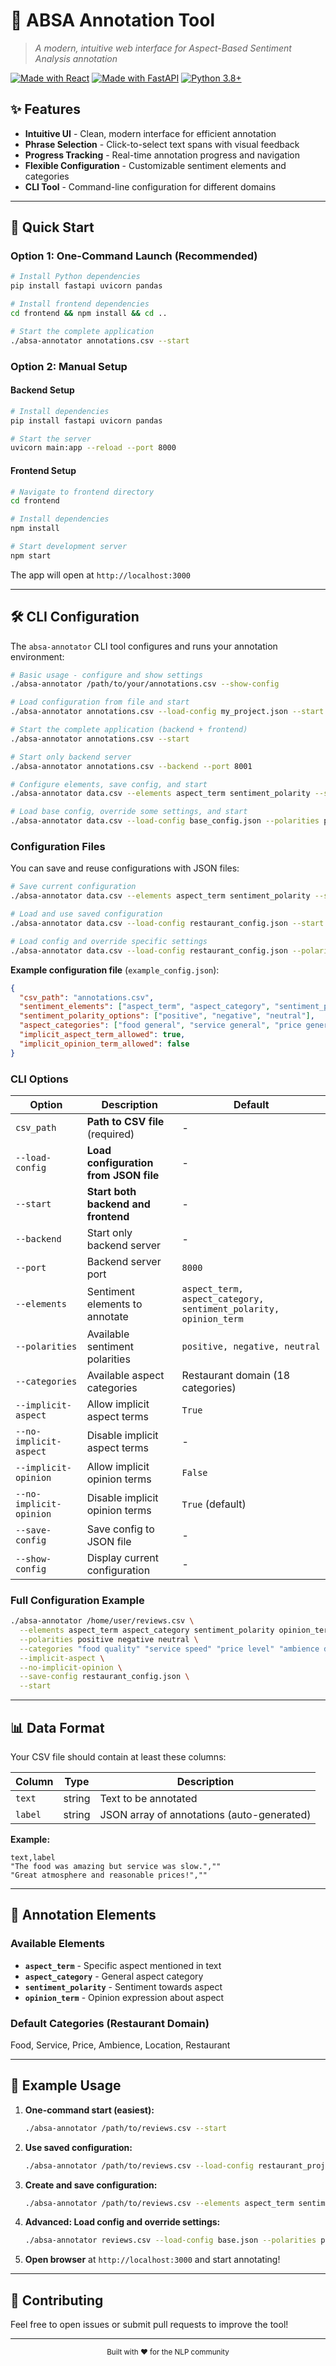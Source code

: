 # 🎯 ABSA Annotation Tool

> *A modern, intuitive web interface for Aspect-Based Sentiment Analysis annotation*

[![Made with React](https://img.shields.io/badge/Frontend-React-61dafb?style=flat-square&logo=react)](https://reactjs.org/)
[![Made with FastAPI](https://img.shields.io/badge/Backend-FastAPI-009688?style=flat-square&logo=fastapi)](https://fastapi.tiangolo.com/)
[![Python 3.8+](https://img.shields.io/badge/Python-3.8+-blue?style=flat-square&logo=python)](https://python.org)

## ✨ Features

- **Intuitive UI** - Clean, modern interface for efficient annotation
- **Phrase Selection** - Click-to-select text spans with visual feedback  
- **Progress Tracking** - Real-time annotation progress and navigation
- **Flexible Configuration** - Customizable sentiment elements and categories
- **CLI Tool** - Command-line configuration for different domains

---

## 🚀 Quick Start

### Option 1: One-Command Launch (Recommended)

```bash
# Install Python dependencies
pip install fastapi uvicorn pandas

# Install frontend dependencies  
cd frontend && npm install && cd ..

# Start the complete application
./absa-annotator annotations.csv --start
```

### Option 2: Manual Setup

#### Backend Setup

```bash
# Install dependencies
pip install fastapi uvicorn pandas

# Start the server
uvicorn main:app --reload --port 8000
```

#### Frontend Setup

```bash
# Navigate to frontend directory
cd frontend

# Install dependencies
npm install

# Start development server
npm start
```

The app will open at `http://localhost:3000`

---

## 🛠️ CLI Configuration

The `absa-annotator` CLI tool configures and runs your annotation environment:

```bash
# Basic usage - configure and show settings
./absa-annotator /path/to/your/annotations.csv --show-config

# Load configuration from file and start
./absa-annotator annotations.csv --load-config my_project.json --start

# Start the complete application (backend + frontend)
./absa-annotator annotations.csv --start

# Start only backend server
./absa-annotator annotations.csv --backend --port 8001

# Configure elements, save config, and start
./absa-annotator data.csv --elements aspect_term sentiment_polarity --save-config quick_setup.json --start

# Load base config, override some settings, and start
./absa-annotator data.csv --load-config base_config.json --polarities positive negative excited --start
```

### Configuration Files

You can save and reuse configurations with JSON files:

```bash
# Save current configuration
./absa-annotator data.csv --elements aspect_term sentiment_polarity --save-config restaurant_config.json

# Load and use saved configuration  
./absa-annotator data.csv --load-config restaurant_config.json --start

# Load config and override specific settings
./absa-annotator data.csv --load-config restaurant_config.json --polarities positive negative neutral
```

**Example configuration file** (`example_config.json`):
```json
{
  "csv_path": "annotations.csv",
  "sentiment_elements": ["aspect_term", "aspect_category", "sentiment_polarity"],
  "sentiment_polarity_options": ["positive", "negative", "neutral"],
  "aspect_categories": ["food general", "service general", "price general"],
  "implicit_aspect_term_allowed": true,
  "implicit_opinion_term_allowed": false
}
```

### CLI Options

| Option | Description | Default |
|--------|-------------|---------|
| `csv_path` | **Path to CSV file** (required) | - |
| `--load-config` | **Load configuration from JSON file** | - |
| `--start` | **Start both backend and frontend** | - |
| `--backend` | Start only backend server | - |
| `--port` | Backend server port | `8000` |
| `--elements` | Sentiment elements to annotate | `aspect_term, aspect_category, sentiment_polarity, opinion_term` |
| `--polarities` | Available sentiment polarities | `positive, negative, neutral` |
| `--categories` | Available aspect categories | Restaurant domain (18 categories) |
| `--implicit-aspect` | Allow implicit aspect terms | `True` |
| `--no-implicit-aspect` | Disable implicit aspect terms | - |
| `--implicit-opinion` | Allow implicit opinion terms | `False` |
| `--no-implicit-opinion` | Disable implicit opinion terms | `True` (default) |
| `--save-config` | Save config to JSON file | - |
| `--show-config` | Display current configuration | - |

### Full Configuration Example

```bash
./absa-annotator /home/user/reviews.csv \
  --elements aspect_term aspect_category sentiment_polarity opinion_term \
  --polarities positive negative neutral \
  --categories "food quality" "service speed" "price level" "ambience decor" \
  --implicit-aspect \
  --no-implicit-opinion \
  --save-config restaurant_config.json \
  --start
```

---

## 📊 Data Format

Your CSV file should contain at least these columns:

| Column | Type | Description |
|--------|------|-------------|
| `text` | string | Text to be annotated |
| `label` | string | JSON array of annotations (auto-generated) |

**Example:**
```csv
text,label
"The food was amazing but service was slow.",""
"Great atmosphere and reasonable prices!",""
```

---

## 🎨 Annotation Elements

### Available Elements
- **`aspect_term`** - Specific aspect mentioned in text
- **`aspect_category`** - General aspect category  
- **`sentiment_polarity`** - Sentiment towards aspect
- **`opinion_term`** - Opinion expression about aspect

### Default Categories (Restaurant Domain)
Food, Service, Price, Ambience, Location, Restaurant

---

## 📝 Example Usage

1. **One-command start (easiest):**
   ```bash
   ./absa-annotator /path/to/reviews.csv --start
   ```

2. **Use saved configuration:**
   ```bash
   ./absa-annotator /path/to/reviews.csv --load-config restaurant_project.json --start
   ```

3. **Create and save configuration:**
   ```bash
   ./absa-annotator /path/to/reviews.csv --elements aspect_term sentiment_polarity --save-config --start
   ```

4. **Advanced: Load config and override settings:**
   ```bash
   ./absa-annotator reviews.csv --load-config base.json --polarities positive negative excited --start
   ```

5. **Open browser** at `http://localhost:3000` and start annotating!

---

## 🤝 Contributing

Feel free to open issues or submit pull requests to improve the tool!

---

<div align="center">
  <sub>Built with ❤️ for the NLP community</sub>
</div>
